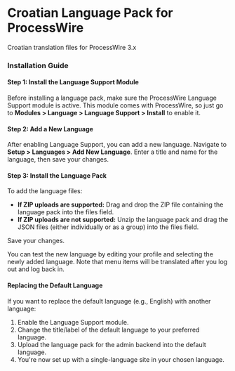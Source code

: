 # Croatian Language Pack for ProcessWire

Croatian translation files for ProcessWire 3.x

### Installation Guide

#### Step 1: Install the Language Support Module

Before installing a language pack, make sure the ProcessWire Language Support module is active. This module comes with ProcessWire, so just go to **Modules > Language > Language Support > Install** to enable it.

#### Step 2: Add a New Language

After enabling Language Support, you can add a new language. Navigate to **Setup > Languages > Add New Language**. Enter a title and name for the language, then save your changes.

#### Step 3: Install the Language Pack

To add the language files:

- **If ZIP uploads are supported:** Drag and drop the ZIP file containing the language pack into the files field.
- **If ZIP uploads are not supported:** Unzip the language pack and drag the JSON files (either individually or as a group) into the files field.

Save your changes.

You can test the new language by editing your profile and selecting the newly added language. Note that menu items will be translated after you log out and log back in.

#### Replacing the Default Language

If you want to replace the default language (e.g., English) with another language:

1. Enable the Language Support module.
2. Change the title/label of the default language to your preferred language.
3. Upload the language pack for the admin backend into the default language.
4. You're now set up with a single-language site in your chosen language.
